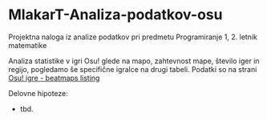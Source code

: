 # MlakarT-Analiza-podatkov-osu

Projektna naloga iz analize podatkov pri predmetu Programiranje 1, 2. letnik matematike

Analiza statistike v igri Osu! glede na mapo, zahtevnost mape, število iger in regijo, pogledamo še specifične igralce na drugi tabeli. Podatki so na strani [Osu! igre - beatmaps listing](https://osu.ppy.sh/beatmapsets?sort=difficulty_desc&s=ranked)

Delovne hipoteze:

- tbd.
